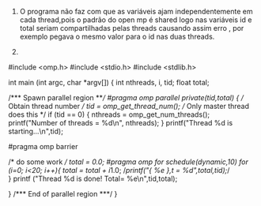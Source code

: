 
1.  O programa não faz com que as variáveis ajam independentemente em cada thread,pois o padrão do open mp é shared logo nas variáveis
id e total seriam compartilhadas pelas threads causando assim erro , por exemplo pegava o mesmo valor para o id nas duas threads.

2.
  #include <omp.h>
  #include <stdio.h>
  #include <stdlib.h>

  int main (int argc, char *argv[]) 
  {
  int nthreads, i, tid;
  float total;

  /*** Spawn parallel region ***/
  #pragma omp parallel private(tid,total)
  {
  /* Obtain thread number */
  tid = omp_get_thread_num();
  /* Only master thread does this */
  if (tid == 0) {
    nthreads = omp_get_num_threads();
    printf("Number of threads = %d\n", nthreads);
    }
  printf("Thread %d is starting...\n",tid);

  #pragma omp barrier 

  /* do some work */
  total = 0.0;
  #pragma omp for schedule(dynamic,10)
  for (i=0; i<20; i++){ 
     total = total + i*1.0;
	/*printf("{ %e },t = %d",total,tid);*/	
	}
  printf ("Thread %d is done! Total= %e\n",tid,total);

  } /*** End of parallel region ***/
}
